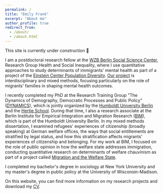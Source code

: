 ```yaml
---
permalink: /
title: "Emily Frank"
excerpt: "About me"
author_profile: true
redirect_from: 
  - /about/
  - /about.html
---
```

This site is currently under construction 🚧

I am a postdoctoral research fellow at the [WZB Berlin Social Science Center](https://www.wzb.eu/en), Research Group Health and Social Inequality, where I use quantitative approaches to study determinants of immigrants' mental health as part of a project of the [Einstein Center Population Diversity](https://einstein-diversity.com/). [Our project](https://einstein-diversity.com/research/migrant-families-mental-health/) is interdisciplinary and mixed methods, focusing particularly on the role of migrants' families in shaping mental health outcomes. 

I recently completed my PhD at the Research Training Group "The Dynamics of Demography, Democratic Processes and Public Policy" ([DYNAMICS](https://www.sowi.hu-berlin.de/en/dynamics)), which is jointly organized by the [Humboldt University Berlin](https://www.hu-berlin.de/en) and the [Hertie School](https://www.hertie-school.org/en/). During that time, I also a research associate at the Berlin Institute for Empirical Integration and Migration Research ([BIM](https://www.bim.hu-berlin.de/en/bim-start)), which is part of the Humboldt University Berlin. In my mixed methods dissertation, I examined refugees' experiences of citizenship (broadly speaking) at German welfare offices, the ways that social entitlements are stratified by legal status, and how this stratification affects migrants' experiences of citizenship and belonging. For my work at BIM, I focused on the role of public opinion in how the welfare state addresses immigration, conducting quantitative research on determinants of welfare chauvinism as part of a project called [Migration and the Welfare State](https://www.projekte.hu-berlin.de/de/migsoz).

I completed my bachelor's degree in sociology at New York University and my master's degree in public policy at the University of Wisconsin-Madison.

On this website, you can find more information on my research projects and download my [CV](/cv).
